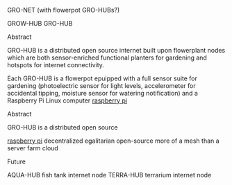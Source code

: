 GRO-NET (with flowerpot GRO-HUBs?)

GROW-HUB
GRO-HUB

Abstract

GRO-HUB is a distributed open source internet built upon flowerplant nodes which are both sensor-enriched functional planters for gardening and hotspots for internet connectivity.  

Each GRO-HUB is a flowerpot epuipped with a full sensor suite for gardening (photoelectric sensor for light levels, accelerometer for accidental tipping, moisture sensor for watering notification) and a Raspberry Pi Linux computer [raspberry pi](http://www.raspberrypi.org/) 

Abstract

GRO-HUB is a distributed open source 

[raspberry pi](http://www.raspberrypi.org/)
decentralized
egalitarian
open-source
more of a mesh than a server farm
cloud




Future

AQUA-HUB fish tank internet node
TERRA-HUB terrarium internet node
